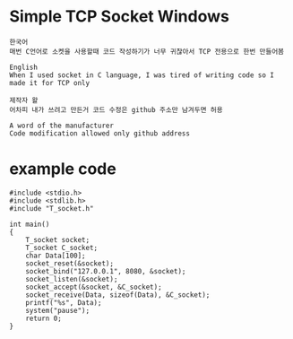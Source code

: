 # Simple TCP Socket Windows

	한국어
	매번 C언어로 소켓을 사용할때 코드 작성하기가 너무 귀찮아서 TCP 전용으로 한번 만들어봄

	English
	When I used socket in C language, I was tired of writing code so I made it for TCP only

	제작자 왈
	어차피 내가 쓰려고 만든거 코드 수정은 github 주소만 남겨두면 허용

	A word of the manufacturer
	Code modification allowed only github address

# example code
	#include <stdio.h>
	#include <stdlib.h>
	#include "T_socket.h"

	int main()
	{
		T_socket socket;
		T_socket C_socket;
		char Data[100];
		socket_reset(&socket);
		socket_bind("127.0.0.1", 8080, &socket);
		socket_listen(&socket);
		socket_accept(&socket, &C_socket);
		socket_receive(Data, sizeof(Data), &C_socket);
		printf("%s", Data);
		system("pause");
		return 0;
	}
